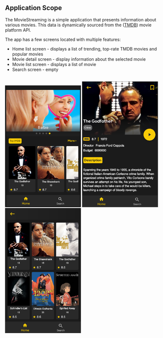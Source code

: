 ## Application Scope

The MovieStreaming is a simple application that presents information about various movies. This data is dynamically sourced from the ([TMDB](https://www.themoviedb.org)) movie platform API.

The app has a few screens located with multiple features:

- Home list screen - displays a list of trending, top-rate TMDB movies and popular movies
- Movie detail screen - display information about the selected movie
- Movie list screen - displays a list of movie
- Search screen - empty
<br/><br/>

<p>
  <img src="https://github.com/hosseini-sajad/MovieStreaming/blob/master/screenshot/Screenshot%20(1).png" width="250" />
  <img src="https://github.com/hosseini-sajad/MovieStreaming/blob/master/screenshot/Screenshot%20(2).png" width="250" />
  <img src="https://github.com/hosseini-sajad/MovieStreaming/blob/master/screenshot/Screenshot%20(3).png" width="250" />
</p>

